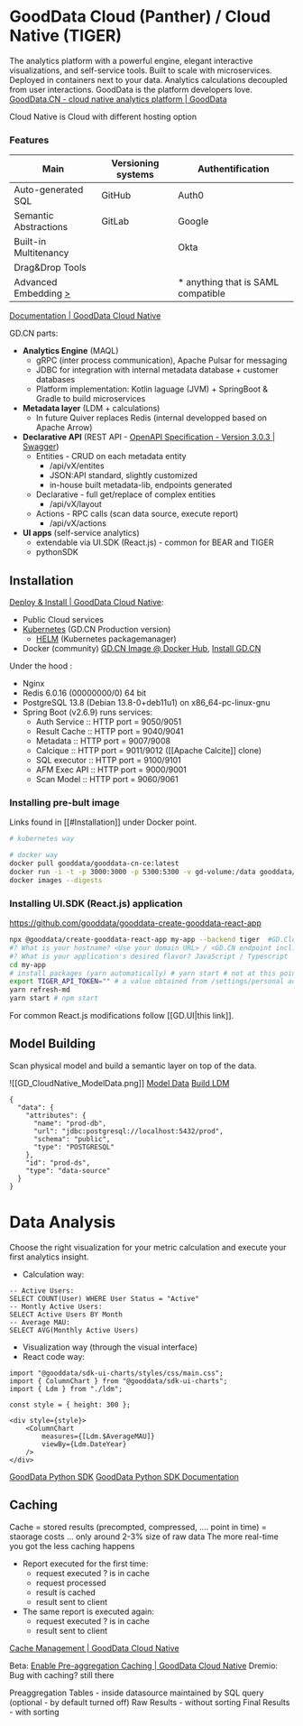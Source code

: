 # GoodData Cloud (Panther) / Cloud Native (TIGER)

The analytics platform with a powerful engine, elegant interactive visualizations, and self-service tools. Built to scale with microservices. Deployed in containers next to your data. Analytics calculations decoupled from user interactions. GoodData is the platform developers love.
[GoodData.CN - cloud native analytics platform | GoodData](https://www.gooddata.com/developers/cloud-native/)

Cloud Native is Cloud with different hosting option

### Features

| **Main** | **Versioning systems** | **Authentification** |
| -- | -- | -- |
| Auto-generated SQL | GitHub | Auth0 |
| Semantic Abstractions | GitLab | Google |
| Built-in Multitenancy | | Okta |
| Drag&Drop Tools | | |
| Advanced Embedding [>](https://www.gooddata.com/developers/cloud-native/doc/cloud/embed-visualizations/) | | \* anything that is SAML compatible |

[Documentation | GoodData Cloud Native](https://www.gooddata.com/developers/cloud-native/doc/cloud/#connect)

GD.CN parts:
- **Analytics Engine** (MAQL)
	- gRPC (inter process communication), Apache Pulsar for messaging
	- JDBC for integration with internal metadata database + customer databases
	- Platform implementation: Kotlin laguage (JVM) + SpringBoot & Gradle to build microservices
- **Metadata layer** (LDM + calculations)
	- In future Quiver replaces Redis (internal developped based on Apache Arrow)
- **Declarative API** (REST API - [OpenAPI Specification - Version 3.0.3 | Swagger](https://swagger.io/specification/#))
	- Entities - CRUD on each metadata entity
		- /api/vX/entites
		- JSON:API standard, slightly customized
		- in-house built metadata-lib, endpoints generated
	- Declarative - full get/replace of complex entities
		- /api/vX/layout
	- Actions - RPC calls (scan data source, execute report)
		- /api/vX/actions
- **UI apps** (self-service analytics)
	- extendable via UI.SDK (React.js) - common for BEAR and TIGER
	- pythonSDK

## Installation

[Deploy & Install | GoodData Cloud Native](https://www.gooddata.com/developers/cloud-native/doc/cloud/deploy-and-install/):
- Public Cloud services
- [Kubernetes](https://kubernetes.io/) (GD.CN Production version)
	- [HELM](https://helm.sh/) (Kubernetes packagemanager) 
- Docker (community) [GD.CN Image @ Docker Hub](https://hub.docker.com/r/gooddata/gooddata-cn-ce/), [Install GD.CN](https://www.gooddata.com/developers/cloud-native/doc/cloud/deploy-and-install/community-edition/)

Under the hood :
- Nginx
- Redis 6.0.16 (00000000/0) 64 bit
- PostgreSQL 13.8 (Debian 13.8-0+deb11u1) on x86_64-pc-linux-gnu
- Spring Boot (v2.6.9) runs services:
	- Auth Service :: HTTP port = 9050/9051
	- Result Cache :: HTTP port = 9040/9041
	- Metadata :: HTTP port = 9007/9008
	- Calcique :: HTTP port = 9011/9012 ([[Apache Calcite]] clone)
	- SQL executor :: HTTP port = 9100/9101
	- AFM Exec API :: HTTP port = 9000/9001
	- Scan Model :: HTTP port = 9060/9061


### Installing pre-bult image

Links found in [[#Installation]] under Docker point.

```bash
# kubernetes way

# docker way
docker pull gooddata/gooddata-cn-ce:latest
docker run -i -t -p 3000:3000 -p 5300:5300 -v gd-volume:/data gooddata/gooddata-cn-ce:latest  # --name find out why not work
docker images --digests
```

### Installing UI.SDK (React.js) application

https://github.com/gooddata/gooddata-create-gooddata-react-app

```bash
npx @gooddata/create-gooddata-react-app my-app --backend tiger  #GD.Cloud / GD.CN on localhost
#? What is your hostname? <Use your domain URL> / <GD.CN endpoint incl. protocol, typically http://localhost:3000/>
#? What is your application's desired flavor? JavaScript / Typescript
cd my-app
# install packages (yarn automatically) # yarn start # not at this point - we need first
export TIGER_API_TOKEN="" # a value obtained from /settings/personal access token
yarn refresh-md
yarn start # npm start
```

For common React.js modifications follow [[GD.UI|this link]].

## Model Building

Scan physical model and build a semantic layer on top of the data.

![[GD_CloudNative_ModelData.png]]
[Model Data](https://www.gooddata.com/developers/cloud-native/doc/2.1/model-data/)
[Build LDM](https://www.gooddata.com/developers/cloud-native/doc/2.1/getting-started/build-ldm/)


```
{  
  "data": {  
    "attributes": {  
      "name": "prod-db",  
      "url": "jdbc:postgresql://localhost:5432/prod",  
      "schema": "public",  
      "type": "POSTGRESQL"  
    },  
    "id": "prod-ds",  
    "type": "data-source"  
  }  
}
```

# Data Analysis
Choose the right visualization for your metric calculation and execute your first analytics insight.

- Calculation way:
```
-- Active Users:  
SELECT COUNT(User) WHERE User Status = "Active"  
-- Montly Active Users:  
SELECT Active Users BY Month  
-- Average MAU:  
SELECT AVG(Monthly Active Users)
```
- Visualization way (through the visual interface)
- React code way:
```
import "@gooddata/sdk-ui-charts/styles/css/main.css";  
import { ColumnChart } from "@gooddata/sdk-ui-charts";  
import { Ldm } from "./ldm";  
  
const style = { height: 300 };  
  
<div style={style}>  
    <ColumnChart  
        measures={[Ldm.$AverageMAU]}  
        viewBy={Ldm.DateYear}  
    />  
</div>
```

[GoodData Python SDK](https://www.gooddata.com/developers/cloud-native/doc/cloud/api-and-sdk/python-sdk/)
[GoodData Python SDK Documentation](https://gooddata-sdk.readthedocs.io/en/latest/)


## Caching

Cache = stored results (precompted, compressed, .... point in time) = staorage costs ... only around 2-3% size of raw data
The more real-time you got the less caching happens

- Report executed for the first time:
	- request executed ? is in cache
	- request processed 
	- result is cached
	- result sent to client
- The same report is executed again:
	- request executed ? is in cache
	- result sent to client

[Cache Management | GoodData Cloud Native](https://www.gooddata.com/developers/cloud-native/doc/cloud/connect-data/cache-management/)

Beta: [Enable Pre-aggregation Caching | GoodData Cloud Native](https://www.gooddata.com/developers/cloud-native/doc/cloud/connect-data/cache-management/enable-pre-aggregation-caching/)
Dremio: Bug with caching? still there

Preaggregation Tables - inside datasource maintained by SQL query (optional - by default turned off)
Raw Results - without sorting
Final Results - with sorting